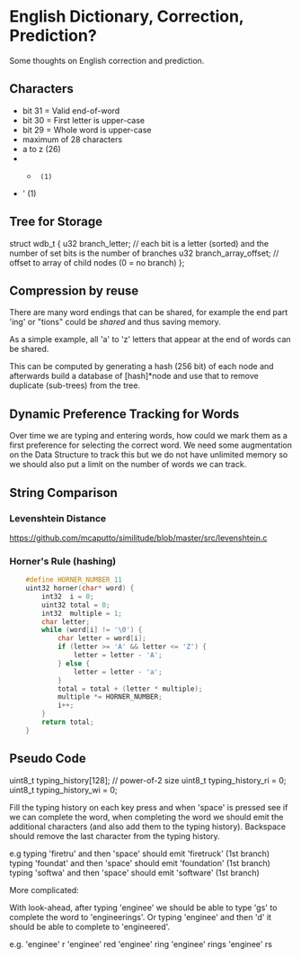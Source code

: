 # English Dictionary, Correction, Prediction?

Some thoughts on English correction and prediction.

## Characters

- bit 31 = Valid end-of-word
- bit 30 = First letter is upper-case
- bit 29 = Whole word is upper-case
- maximum of 28 characters
- a to z (26)
- -      (1)
- '      (1)

## Tree for Storage

struct wdb_t
{
    u32 branch_letter;        // each bit is a letter (sorted) and the number of set bits is the number of branches
    u32 branch_array_offset;  // offset to array of child nodes (0 = no branch)
};

## Compression by reuse

There are many word endings that can be shared, for example the end part 'ing' or "tions" could be *shared* and thus
saving memory.

As a simple example, all 'a' to 'z' letters that appear at the end of words can be shared.

This can be computed by generating a hash (256 bit) of each node and afterwards build a database of [hash]*node and
use that to remove duplicate (sub-trees) from the tree.

## Dynamic Preference Tracking for Words

Over time we are typing and entering words, how could we mark them as a first preference for selecting the correct word.
We need some augmentation on the Data Structure to track this but we do not have unlimited memory so we should also put
a limit on the number of words we can track.

## String Comparison

### Levenshtein Distance

https://github.com/mcaputto/similitude/blob/master/src/levenshtein.c

### Horner's Rule (hashing)

```c++
    #define HORNER_NUMBER 11
    uint32 horner(char* word) {
        int32  i = 0;
        uint32 total = 0;
        int32  multiple = 1;
        char letter;
        while (word[i] != '\0') {
            char letter = word[i];
            if (letter >= 'A' && letter <= 'Z') {
                letter = letter - 'A';
            } else {
                letter = letter - 'a';
            }
            total = total + (letter * multiple);
            multiple *= HORNER_NUMBER;
            i++;
        }
        return total;
    }
```

## Pseudo Code

uint8_t typing_history[128];     // power-of-2 size
uint8_t typing_history_ri = 0;
uint8_t typing_history_wi = 0;

Fill the typing history on each key press and when 'space' is pressed see if we can complete the word, when completing the word
we should emit the additional characters (and also add them to the typing history).
Backspace should remove the last character from the typing history.

e.g typing 'firetru' and then 'space' should emit 'firetruck' (1st branch)
    typing 'foundat' and then 'space' should emit 'foundation' (1st branch)
    typing 'softwa' and then 'space' should emit 'software' (1st branch)

More complicated:

With look-ahead, after typing 'enginee' we should be able to type 'gs' to complete the word to 'engineerings'.
Or typing 'enginee' and then 'd' it should be able to complete to 'engineered'.

e.g.
'enginee' r
'enginee' red
'enginee' ring
'enginee' rings
'enginee' rs
